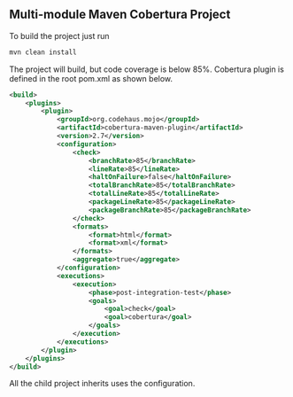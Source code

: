 Multi-module Maven Cobertura Project
-------

To build the project just run

```bash
mvn clean install
```

The project will build, but code coverage is below 85%. Cobertura plugin is defined in the root pom.xml as shown below.

```xml
<build>
    <plugins>
        <plugin>
            <groupId>org.codehaus.mojo</groupId>
            <artifactId>cobertura-maven-plugin</artifactId>
            <version>2.7</version>
            <configuration>
                <check>
                    <branchRate>85</branchRate>
                    <lineRate>85</lineRate>
                    <haltOnFailure>false</haltOnFailure>
                    <totalBranchRate>85</totalBranchRate>
                    <totalLineRate>85</totalLineRate>
                    <packageLineRate>85</packageLineRate>
                    <packageBranchRate>85</packageBranchRate>
                </check>
                <formats>
                    <format>html</format>
                    <format>xml</format>
                </formats>
                <aggregate>true</aggregate>
            </configuration>
            <executions>
                <execution>
                    <phase>post-integration-test</phase>
                    <goals>
                        <goal>check</goal>
                        <goal>cobertura</goal>
                    </goals>
                </execution>
            </executions>
        </plugin>
    </plugins>
</build>
```

All the child project inherits uses the configuration.
